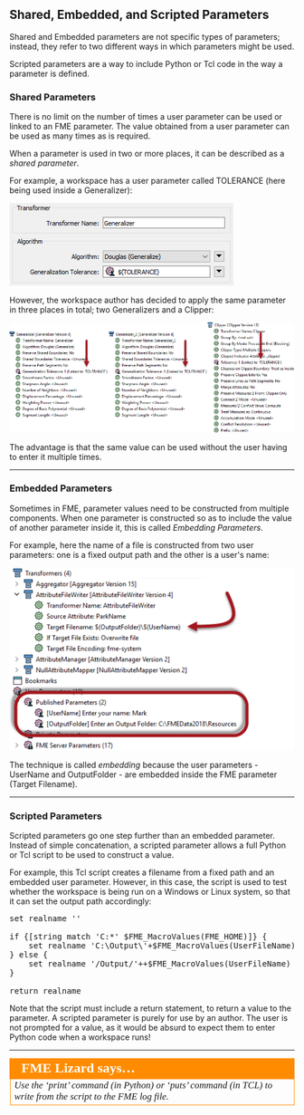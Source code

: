 ## Shared, Embedded, and Scripted Parameters ##

Shared and Embedded parameters are not specific types of parameters; instead, they refer to two different ways in which parameters might be used.

Scripted parameters are a way to include Python or Tcl code in the way a parameter is defined.


### Shared Parameters ###
There is no limit on the number of times a user parameter can be used or linked to an FME parameter. The value obtained from a user parameter can be used as many times as is required.

When a parameter is used in two or more places, it can be described as a *shared parameter*.

For example, a workspace has a user parameter called TOLERANCE (here being used inside a Generalizer):

![](./Images/Img4.030.GeneralizerUsingUserParameter.png)

However, the workspace author has decided to apply the same parameter in three places in total; two Generalizers and a Clipper:

![](./Images/Img4.031.SharedToleranceParameter.png)

The advantage is that the same value can be used without the user having to enter it multiple times.

---

### Embedded Parameters ###
Sometimes in FME, parameter values need to be constructed from multiple components. When one parameter is constructed so as to include the value of another parameter inside it, this is called *Embedding Parameters*.

For example, here the name of a file is constructed from two user parameters: one is a fixed output path and the other is a user's name:

![](./Images/Img4.032.EmbeddedParameter.png)

The technique is called *embedding* because the user parameters - UserName and OutputFolder - are embedded inside the FME parameter (Target Filename).

---

### Scripted Parameters ###

Scripted parameters go one step further than an embedded parameter. Instead of simple concatenation, a scripted parameter allows a full Python or Tcl script to be used to construct a value.

For example, this Tcl script creates a filename from a fixed path and an embedded user parameter. However, in this case, the script is used to test whether the workspace is being run on a Windows or Linux system, so that it can set the output path accordingly:

<pre>
set realname ''

if {[string match 'C:*' $FME_MacroValues(FME_HOME)]} {
	set realname 'C:\Output\'+$FME_MacroValues(UserFileName)
} else {
	set realname '/Output/'++$FME_MacroValues(UserFileName)
}

return realname
</pre>


Note that the script must include a return statement, to return a value to the parameter. A scripted parameter is purely for use by an author. The user is not prompted for a value, as it would be absurd to expect them to enter Python code when a workspace runs!

---

<table style="border-spacing: 0px">
<tr>
<td style="vertical-align:middle;background-color:darkorange;border: 2px solid darkorange">
<i class="fa fa-quote-left fa-lg fa-pull-left fa-fw" style="color:white;padding-right: 12px;vertical-align:text-top"></i>
<span style="color:white;font-size:x-large;font-weight: bold;font-family:serif">FME Lizard says…</span>
</td>
</tr>

<tr>
<td style="border: 1px solid darkorange">
<span style="font-family:serif; font-style:italic; font-size:larger">
Use the ‘print’ command (in Python) or ‘puts’ command (in TCL) to write from the script to the FME log file.
</span>
</td>
</tr>
</table>
